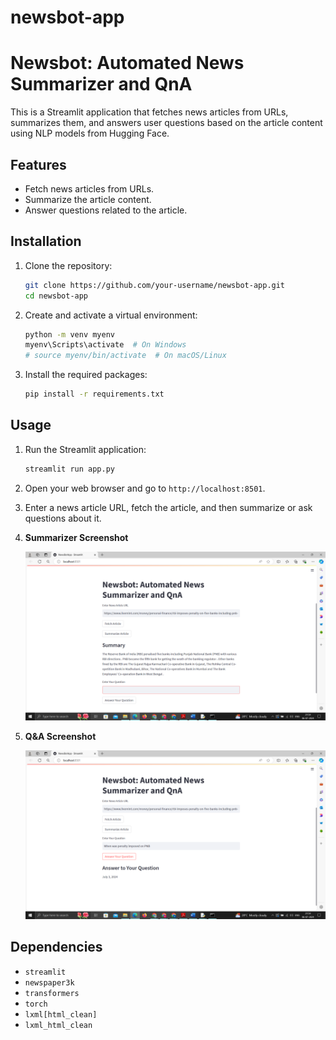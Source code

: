 # newsbot-app
# Newsbot: Automated News Summarizer and QnA

This is a Streamlit application that fetches news articles from URLs, summarizes them, and answers user questions based on the article content using NLP models from Hugging Face.

## Features

- Fetch news articles from URLs.
- Summarize the article content.
- Answer questions related to the article.

## Installation

1. Clone the repository:
    ```bash
    git clone https://github.com/your-username/newsbot-app.git
    cd newsbot-app
    ```

2. Create and activate a virtual environment:
    ```bash
    python -m venv myenv
    myenv\Scripts\activate  # On Windows
    # source myenv/bin/activate  # On macOS/Linux
    ```

3. Install the required packages:
    ```bash
    pip install -r requirements.txt
    ```

## Usage

1. Run the Streamlit application:
    ```bash
    streamlit run app.py
    ```

2. Open your web browser and go to `http://localhost:8501`.

3. Enter a news article URL, fetch the article, and then summarize or ask questions about it.

4. **Summarizer Screenshot**
   
   ![Summarizer Screenshot](summarizerSS.png)

6. **Q&A Screenshot**
   
   ![Q&A Screenshot](qnaSS.png)

## Dependencies

- `streamlit`
- `newspaper3k`
- `transformers`
- `torch`
- `lxml[html_clean]`
- `lxml_html_clean`
